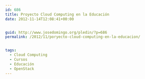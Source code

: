 ```yaml
---
id: 686
title: Proyecto Cloud Computing en la Educación
date: 2012-11-14T12:08:41+00:00


guid: http://www.josedomingo.org/pledin/?p=686
permalink: /2012/11/poryecto-cloud-computing-en-la-educacion/


tags:
  - Cloud Computing
  - Cursos
  - Educación
  - OpenStack
---
```

